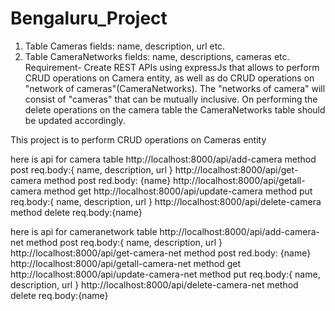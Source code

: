 # Bengaluru_Project

1. Table Cameras fields: name, description, url etc.
2. Table CameraNetworks fields: name, descriptions, cameras etc.
Requirement- Create REST APIs using expressJs that allows to perform CRUD operations on Camera entity,
as well as do CRUD operations on "network of cameras"(CameraNetworks).
The "networks of camera" will consist of "cameras" that can be mutually inclusive.
On performing the delete operations on the camera table the CameraNetworks table should be updated accordingly.



This project is to perform CRUD operations on Cameras entity

here is api for camera table
http://localhost:8000/api/add-camera method post req.body:{ name, description, url }
http://localhost:8000/api/get-camera method post red.body: {name}
http://localhost:8000/api/getall-camera method get
http://localhost:8000/api/update-camera method put req.body:{ name, description, url }
http://localhost:8000/api/delete-camera method delete req.body:{name}

here is api for cameranetwork table
http://localhost:8000/api/add-camera-net method post req.body:{ name, description, url }
http://localhost:8000/api/get-camera-net method post red.body: {name}
http://localhost:8000/api/getall-camera-net method get
http://localhost:8000/api/update-camera-net method put req.body:{ name, description, url }
http://localhost:8000/api/delete-camera-net method delete req.body:{name}
